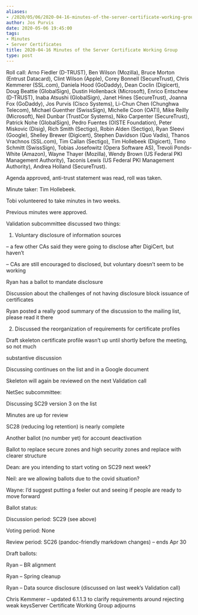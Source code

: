 ```yaml
---
aliases:
- /2020/05/06/2020-04-16-minutes-of-the-server-certificate-working-group/
author: Jos Purvis
date: 2020-05-06 19:45:00
tags:
- Minutes
- Server Certificates
title: 2020-04-16 Minutes of the Server Certificate Working Group
type: post
---
```


Roll call: Arno Fiedler (D-TRUST), Ben Wilson (Mozilla), Bruce Morton (Entrust Datacard), Clint Wilson (Apple), Corey Bonnell (SecureTrust), Chris Kemmerer (SSL.com), Daniela Hood (GoDaddy), Dean Coclin (Digicert), Doug Beattie (GlobalSign), Dustin Hollenback (Microsoft), Enrico Entschew (D-TRUST), Inaba Atsushi (GlobalSign), Janet Hines (SecureTrust), Joanna Fox (GoDaddy), Jos Purvis (Cisco Systems), Li-Chun Chen (Chunghwa Telecom), Michael Guenther (SwissSign), Michelle Coon (OATI), Mike Reilly (Microsoft), Neil Dunbar (TrustCor Systems), Niko Carpenter (SecureTrust), Patrick Nohe (GlobalSign), Pedro Fuentes (OISTE Foundation), Peter Miskovic (Disig), Rich Smith (Sectigo), Robin Alden (Sectigo), Ryan Sleevi (Google), Shelley Brewer (Digicert), Stephen Davidson (Quo Vadis), Thanos Vrachnos (SSL.com), Tim Callan (Sectigo), Tim Hollebeek (Digicert), Timo Schmitt (SwissSign), Tobias Josefowitz (Opera Software AS), Trevoli Ponds-White (Amazon), Wayne Thayer (Mozilla), Wendy Brown (US Federal PKI Management Authority), Taconis Lewis (US Federal PKI Management Authority), Andrea Holland (SecureTrust).

Agenda approved, anti-trust statement was read, roll was taken.

Minute taker: Tim Hollebeek.

Tobi volunteered to take minutes in two weeks.

Previous minutes were approved.

Validation subcommittee discussed two things:

1. Voluntary disclosure of information sources

– a few other CAs said they were going to disclose after DigiCert, but haven’t

– CAs are still encouraged to disclosed, but voluntary doesn’t seem to be working

Ryan has a ballot to mandate disclosure

Discussion about the challenges of not having disclosure block issuance of certificates

Ryan posted a really good summary of the discussion to the mailing list, please read it there

2. Discussed the reorganization of requirements for certificate profiles

Draft skeleton certificate profile wasn’t up until shortly before the meeting, so not much

substantive discussion

Discussing continues on the list and in a Google document

Skeleton will again be reviewed on the next Validation call

NetSec subcommittee:

Discussing SC29 version 3 on the list

Minutes are up for review

SC28 (reducing log retention) is nearly complete

Another ballot (no number yet) for account deactivation

Ballot to replace secure zones and high security zones and replace with clearer structure

Dean: are you intending to start voting on SC29 next week?

Neil: are we allowing ballots due to the covid situation?

Wayne: I’d suggest putting a feeler out and seeing if people are ready to move forward

Ballot status:

Discussion period: SC29 (see above)

Voting period: None

Review period: SC26 (pandoc-friendly markdown changes) – ends Apr 30

Draft ballots:

Ryan – BR alignment

Ryan – Spring cleanup

Ryan – Data source disclosure (discussed on last week’s Validation call)

Chris Kemmerer – updated 6.1.1.3 to clarify requirements around rejecting weak keysServer Certificate Working Group adjourns